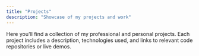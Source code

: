 ```yaml
---
title: "Projects"
description: "Showcase of my projects and work"
---
```


Here you'll find a collection of my professional and personal projects. Each project includes a description, technologies used, and links to relevant code repositories or live demos.